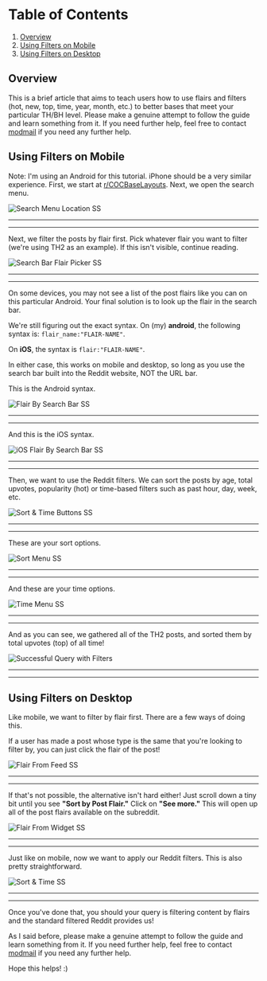 # Table of Contents
1. [Overview](#overview)
2. [Using Filters on Mobile](#using-filters-on-mobile)
3. [Using Filters on Desktop](#using-filters-on-desktop)

## Overview
This is a brief article that aims to teach users how to use flairs and filters (hot, new, top, time, year, month, etc.) to better bases that meet your particular TH/BH level. Please make a genuine attempt to follow the guide and learn something from it. If you need further help, feel free to contact [modmail](https://www.reddit.com/message/compose?to=%2Fr%2Fcocbaselayouts) if you need any further help.

## Using Filters on Mobile

Note: I'm using an Android for this tutorial. iPhone should be a very similar experience.
First, we start at [r/COCBaseLayouts](https://www.reddit.com/r/COCBaseLayouts/). Next, we open the search menu.

![Search Menu Location SS](cocbaselayouts-images/mobile/Search-Menu-Location-SS.png)

-----
-----

Next, we filter the posts by flair first. Pick whatever flair you want to filter (we're using TH2 as an example). If this isn't visible, continue reading.

![Search Bar Flair Picker SS](cocbaselayouts-images/mobile/Search-Bar-Flair-Picker-SS.png)

-----
-----

On some devices, you may not see a list of the post flairs like you can on this particular Android. Your final solution is to look up the flair in the search bar.

We're still figuring out the exact syntax. On (my) **android**, the following syntax is: `flair_name:"FLAIR-NAME"`.

On **iOS**, the syntax is `flair:"FLAIR-NAME"`.

In either case, this works on mobile and desktop, so long as you use the search bar built into the Reddit website, NOT the URL bar.

This is the Android syntax.

![Flair By Search Bar SS](cocbaselayouts-images/mobile/Flair-By-Search-Bar-SS.png)

-----
-----

And this is the iOS syntax.

![iOS Flair By Search Bar SS](cocbaselayouts-images/mobile/iOS-Flair-By-Search-Bar-SS.png)


-----
-----

Then, we want to use the Reddit filters. We can sort the posts by age, total upvotes, popularity (hot) or time-based filters such as past hour, day, week, etc.

![Sort & Time Buttons SS](cocbaselayouts-images/mobile/Sort-&-Time-Buttons-SS.png)

-----
-----

These are your sort options.

![Sort Menu SS](cocbaselayouts-images/mobile/Sort-Menu-SS.png)

-----
-----

And these are your time options.

![Time Menu SS](cocbaselayouts-images/mobile/Time-Menu-SS.png)

-----
-----

And as you can see, we gathered all of the TH2 posts, and sorted them by total upvotes (top) of all time!

![Successful Query with Filters](cocbaselayouts-images/mobile/Successful-Query-with-Filters.png)

-----
-----

## Using Filters on Desktop
Like mobile, we want to filter by flair first. There are a few ways of doing this.

If a user has made a post whose type is the same that you're looking to filter by, you can just click the flair of the post!

![Flair From Feed SS](cocbaselayouts-images/desktop/Flair-From-Feed-SS.png)

-----
-----

If that's not possible, the alternative isn't hard either! Just scroll down a tiny bit until you see **"Sort by Post Flair."** Click on **"See more."** This will open up all of the post flairs available on the subreddit.

![Flair From Widget SS](cocbaselayouts-images/desktop/Flair-From-Widget-SS.png)

-----
-----

Just like on mobile, now we want to apply our Reddit filters. This is also pretty straightforward.

![Sort & Time SS](cocbaselayouts-images/desktop/Sort-&-Time-SS.png)

-----
-----

Once you've done that, you should your query is filtering content by flairs and the standard filtered Reddit provides us!

As I said before, please make a genuine attempt to follow the guide and learn something from it. If you need further help, feel free to contact [modmail](https://www.reddit.com/message/compose?to=%2Fr%2Fcocbaselayouts) if you need any further help.

Hope this helps! :)
